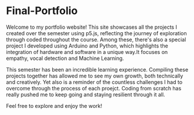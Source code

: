 # Final-Portfolio
Welcome to my portfolio website! This site showcases all the projects I created over the semester using p5.js, reflecting the journey of exploration through coded throughout the course. Among these, there's also a special project I developed using Arduino and Python, which highlights the integration of hardware and software in a unique way.It focuses on empathy, vocal detection and Machine Learning. 

This semester has been an incredible learning experience. Compiling these projects together has allowed me to see my own growth, both technically and creatively. Yet also is a reminder of the countless challenges I had to overcome through the process of each proejct. Coding from scratch has really pushed me to keep going and staying resilient through it all. 

Feel free to explore and enjoy the work!
